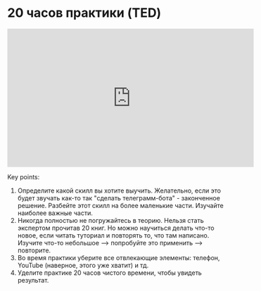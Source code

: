 # 20 часов практики (TED)

<iframe width="560" height="315" src="https://www.youtube.com/embed/5MgBikgcWnY" frameborder="0" allow="accelerometer; autoplay; encrypted-media; gyroscope; picture-in-picture" allowfullscreen></iframe>

Key points:
1. Определите какой скилл вы хотите выучить. Желательно, если это будет звучать как-то так "сделать телеграмм-бота" - законченное решение. Разбейте этот скилл на более маленькие части. Изучайте наиболее важные части.
2. Никогда полностью не погружайтесь в теорию. Нельзя стать экспертом прочитав 20 книг. Но можно научиться делать что-то новое, если читать туториал и повторять то, что там написано. Изучите что-то небольшое --> попробуйте это применить --> повторите.
3. Во время практики уберите все отвлекающие элементы: телефон, YouTube (наверное, этого уже хватит) и тд.
4. Уделите практике 20 часов чистого времени, чтобы увидеть результат.